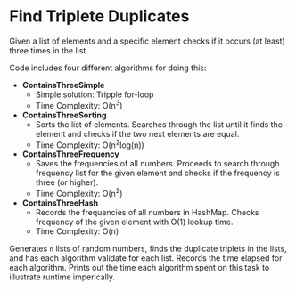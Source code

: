 # Find Triplete Duplicates
Given a list of elements and a specific element checks if it occurs (at least) three times in the list.

Code includes four different algorithms for doing this:
* **ContainsThreeSimple**
  * Simple solution: Tripple for-loop
  * Time Complexity: O(n<sup>3</sup>)
* **ContainsThreeSorting**
  * Sorts the list of elements. Searches through the list until it finds the element and checks if the two next elements are equal.
  * Time Complexity: O(n<sup>2</sup>log(n))
* **ContainsThreeFrequency**
  * Saves the frequencies of all numbers. Proceeds to search through frequency list for the given element and checks if the frequency is three (or higher).
  * Time Complexity: O(n<sup>2</sup>)
* **ContainsThreeHash**
  * Records the frequencies of all numbers in HashMap. Checks frequency of the given element with O(1) lookup time.
  * Time Complexity: O(n)
  
Generates ``n`` lists of random numbers, finds the duplicate triplets in the lists, and has each algorithm validate for each list.
Records the time elapsed for each algorithm. Prints out the time each algorithm spent on this task to illustrate runtime imperically. 
